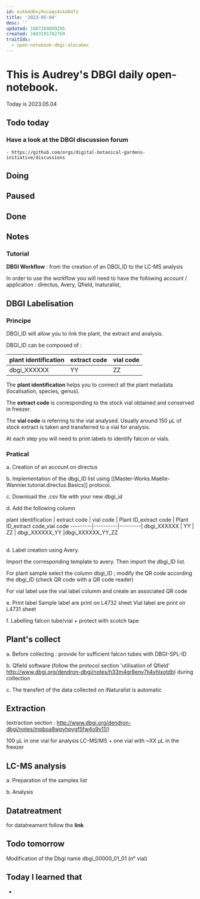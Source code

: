 ```yaml
---
id: eskkdd6xy9vcwqs4ckd84fz
title: '2023-05-04'
desc: ''
updated: 1687269809295
created: 1683191782769
traitIds:
  - open-notebook-dbgi-alecabec
---
```



# This is Audrey's DBGI daily open-notebook.

Today is 2023.05.04

## Todo today

### Have a look at the DBGI discussion forum
    - https://github.com/orgs/digital-botanical-gardens-initiative/discussions

###
###

## Doing

## Paused

## Done

## Notes

### Tutorial 

**DBGI Workflow** : from the creation of an DBGI_ID to the LC-MS analysis

In order to use the workflow you will need to have the following account / application : directus, Avery, Qfield, Inaturalist,

## **DBGI Labelisation** ## 
  ### Principe 
  DBGI_ID will allow you to link the plant, the extract and analysis. 

  DBGI_ID can be composed of : 

  plant identification | extract code | vial code | 
---------|----------|---------|
 dbgi_XXXXXX | YY | ZZ |  
 
  The **plant identification** helps you to connect all the plant metadata (localisation, species, genus). 
  
  The **extract code** is corresponding to the stock vial obtained and conserved in freezer. 
  
  The **vial code** is referring to the vial analysed. Usually around 150 µL of stock extract is taken and transferred to a vial for analysis. 


  At each step you will need to print labels to identify falcon or vials. 


  ### Pratical 
  a. Creation of an account on directus  
  
  b. Implementation of the dbgi_ID list using [[Master-Works.Maëlle-Wannier.tutorial.directus.Basics]] protocol. 
  
  c. Download the .csv file with your new dbgi_id 

  d. Add the following column 
 
 plant identification | extract code | vial code | Plant ID_extract code | Plant ID_extract code_vial code
---------|----------|---------|
 dbgi_XXXXXX | YY | ZZ |  dbgi_XXXXXX_YY |dbgi_XXXXXX_YY_ZZ 

  ##
  d. Label creation using Avery. 
  
  Import the corresponding template to avery. Then import  the dbgi_ID list. 

  For plant sample select the column dbgi_ID ; modify the QR code according the dbgi_ID (check QR code with a QR code reader)

  For vial label use the vial label columm and create an associated QR code

  e. Print label 
  Sample label are print on L4732 sheet 
  Vial label are print on L4731 sheet
  
  f. Labelling falcon tube/vial + protect with scotch tape 

## **Plant's collect** ##
   
  a. Before collecting : provide for sufficient falcon tubes with DBGI-SPL-ID 
  
  b. Qfield software (follow the protocol section 'utilisation of Qfield'  http://www.dbgi.org/dendron-dbgi/notes/h33m4gr8eny7li4yhlxotdb) during collection 
  
  c. The transfert of the data collected on iNaturalist is automatic
  
## **Extraction** ## 
(extraction section : http://www.dbgi.org/dendron-dbgi/notes/mpboa8wpvhpygf5fw4o9v11/)
 
100 µL in one vial for analysis LC-MS/MS + one vial with ~XX µL in the freezer 


## **LC-MS analysis** ##
  
  a. Preparation of the samples list 

  b. Analysis 

## **Datatreatment** ##
   for datatreament follow the **link** 


## Todo tomorrow
Modification of the Dbgi name dbgi_00000_01_01 (n° vial)
###
###
###


## Today I learned that

- 